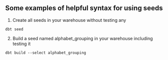 ## Some examples of helpful syntax for using seeds

1. Create all seeds in your warehouse without testing any

```
dbt seed
```

2. Build a seed named alphabet_grouping in your warehouse including testing it

```
dbt build --select alphabet_grouping
```
